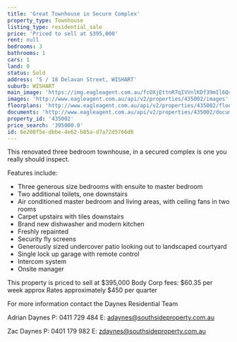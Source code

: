 ```yaml
---
title: 'Great Townhouse in Secure Complex'
property_type: Townhouse
listing_type: residential_sale
price: 'Priced to sell at $395,000'
rent: null
bedrooms: 3
bathrooms: 1
cars: 1
land: 0
status: Sold
address: '5 / 18 Delavan Street, WISHART'
suburb: WISHART
main_image: 'https://img.eagleagent.com.au/fcOXjEttnR7qIVVnlKDf39mIl6Q=/1280x854/smart/https://s3-us-west-2.amazonaws.com/eagleagent-orig/images/6819676/106165543-image-M.jpg'
images: 'http://www.eagleagent.com.au/api/v2/properties/435002/images'
floorplans: 'http://www.eagleagent.com.au/api/v2/properties/435002/floorplans'
documents: 'http://www.eagleagent.com.au/api/v2/properties/435002/documents'
property_id: '435002'
price_search: '395000.0'
id: 6e208f5e-dbbe-4e62-b85a-d7a72d5766d6
---
```

This renovated three bedroom townhouse, in a secured complex is one you really should inspect.

Features include:

*  Three generous size bedrooms with ensuite to master bedroom
*  Two additional toilets, one downstairs
*  Air conditioned master bedroom and living areas, with ceiling fans in two rooms
*  Carpet upstairs with tiles downstairs
*  Brand new dishwasher and modern kitchen
*  Freshly repainted
*  Security fly screens
*  Generously sized undercover patio looking out to landscaped courtyard
*  Single lock up garage with remote control
*  Intercom system
*  Onsite manager

This property is priced to sell at $395,000
Body Corp fees: $60.35 per week approx
Rates approximately $450 per quarter

For more information contact the Daynes Residential Team

Adrian Daynes
P: 0411 729 484
E: adaynes@southsideproperty.com.au

Zac Daynes
P: 0401 179 982
E: zdaynes@southsideproperty.com.au